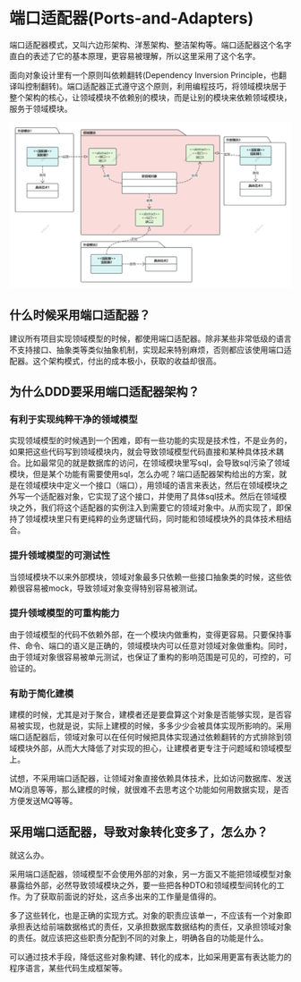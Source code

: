 # 端口适配器(Ports-and-Adapters)
端口适配器模式，又叫六边形架构、洋葱架构、整洁架构等。端口适配器这个名字直白的表述了它的基本原理，更容易被理解，所以这里采用了这个名字。

面向对象设计里有一个原则叫依赖翻转(Dependency Inversion Principle，也翻译叫控制翻转)。端口适配器正式遵守这个原则，利用编程技巧，将领域模块居于整个架构的核心，让领域模块不依赖别的模块，而是让别的模块来依赖领域模块，服务于领域模块。


![端口适配器架构](./ports-and-adapters-class.png)


## 什么时候采用端口适配器？
建议所有项目实现领域模型的时候，都使用端口适配器。除非某些非常低级的语言不支持接口、抽象类等类似抽象机制，实现起来特别麻烦，否则都应该使用端口适配器。这个架构模式，付出的成本极小，获取的收益却很高。

## 为什么DDD要采用端口适配器架构？

### 有利于实现纯粹干净的领域模型
实现领域模型的时候遇到一个困难，即有一些功能的实现是技术性，不是业务的，如果把这些代码写到领域模块内，就会导致领域模型代码直接和某种具体技术耦合。比如最常见的就是数据库的访问，在领域模块里写sql，会导致sql污染了领域模块，但是某个功能有需要使用sql，怎么办呢？端口适配器架构给出的方案，就是在领域模块中定义一个接口（端口），用领域的语言来表达，然后在领域模块之外写一个适配器对象，它实现了这个接口，并使用了具体sql技术。然后在领域模块之外，我们将这个适配器的实例注入到需要它的领域对象中。从而实现了，即保持了领域模块里只有更纯粹的业务逻辑代码，同时能和领域模块外的具体技术相结合。

### 提升领域模型的可测试性
当领域模块不以来外部模块，领域对象最多只依赖一些接口抽象类的时候，这些依赖很容易被mock，导致领域对象变得特别容易被测试。

### 提升领域模型的可重构能力
由于领域模型的代码不依赖外部，在一个模块内做重构，变得更容易。只要保持事件、命令、端口的语义是正确的，领域模块内可以任意对领域对象做重构。同时，由于领域对象很容易被单元测试，也保证了重构的影响范围是可见的，可控的，可验证的。

### 有助于简化建模
建模的时候，尤其是对于聚合，建模者还是要盘算这个对象是否能够实现，是否容易被实现，也就是说，实际上建模的时候，多多少少会被具体实现所影响的。采用端口适配器后，领域对象可以在任何时候把具体实现通过依赖翻转的方式排除到领域模块外部，从而大大降低了对实现的担心，让建模者更专注于问题域和领域模型上。

试想，不采用端口适配器，让领域对象直接依赖具体技术，比如访问数据库、发送MQ消息等等，那么建模的时候，就很难不去思考这个功能如何用数据实现，是否方便发送MQ等等。

## 采用端口适配器，导致对象转化变多了，怎么办？
就这么办。

采用端口适配器，领域模型不会使用外部的对象，另一方面又不能把领域模型对象暴露给外部，必然导致领域模块之外，要一些把各种DTO和领域模型间转化的工作。为了获取前面说的好处，这点多出来的工作量是值得的。

多了这些转化，也是正确的实现方式。对象的职责应该单一，不应该有一个对象即承担表达给前端数据格式的责任，又承担数据库数据结构的责任，又承担领域对象的责任。就应该把这些职责分配到不同的对象上，明确各自的功能是什么。

可以通过技术手段，降低这些对象构建、转化的成本，比如采用更富有表达能力的程序语言，某些代码生成框架等。

